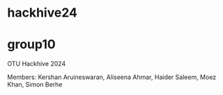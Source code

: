 # hackhive24
# group10
OTU Hackhive 2024

Members: Kershan Aruineswaran, Aliseena Ahmar, Haider Saleem, Moez Khan, Simon Berhe
